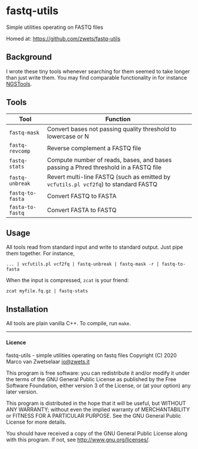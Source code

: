 # fastq-utils

Simple utilities operating on FASTQ files

Homed at: <https://github.com/zwets/fastq-utils>


## Background

I wrote these tiny tools whenever searching for them seemed to take longer
than just write them.  You may find comparable functionality in for instance
[NGSTools](https://github.com/ngstools).


## Tools

| Tool | Function |
|------|----------|
|`fastq-mask`     | Convert bases not passing quality threshold to lowercase or N |
|`fastq-revcomp`  | Reverse complement a FASTQ file |
|`fastq-stats`    | Compute number of reads, bases, and bases passing a Phred threshold in a FASTQ file |
|`fastq-unbreak`  | Revert multi-line FASTQ (such as emitted by `vcfutils.pl vcf2fq`) to standard FASTQ |
|`fastq-to-fasta` | Convert FASTQ to FASTA |
|`fasta-to-fastq` | Convert FASTA to FASTQ |


## Usage

All tools read from standard input and write to standard output.  Just pipe
them together.  For instance,

    ... | vcfutils.pl vcf2fq | fastq-unbreak | fastq-mask -r | fastq-to-fasta

When the input is compressed, `zcat` is your friend:

    zcat myfile.fq.gz | fastq-stats


## Installation

All tools are plain vanilla C++.  To compile, run `make`.


---

#### Licence

fastq-utils - simple utilities operating on fastq files
Copyright (C) 2020  Marco van Zwetselaar <io@zwets.it>

This program is free software: you can redistribute it and/or modify
it under the terms of the GNU General Public License as published by
the Free Software Foundation, either version 3 of the License, or
(at your option) any later version.

This program is distributed in the hope that it will be useful,
but WITHOUT ANY WARRANTY; without even the implied warranty of
MERCHANTABILITY or FITNESS FOR A PARTICULAR PURPOSE.  See the
GNU General Public License for more details.

You should have received a copy of the GNU General Public License
along with this program.  If not, see <http://www.gnu.org/licenses/>.

